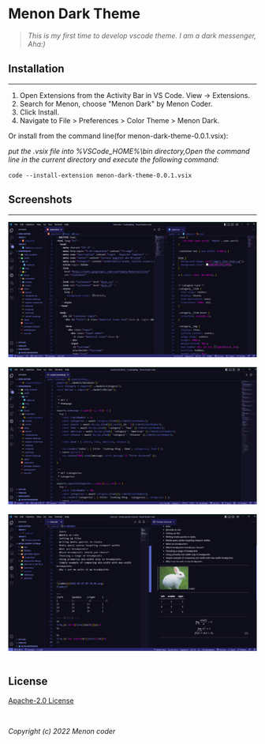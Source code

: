 # Menon Dark Theme
> *This is my first time to develop vscode theme. I am a dark messenger, Aha:)*

## Installation
---
1. Open Extensions from the Activity Bar in VS Code. View → Extensions.
2. Search for Menon, choose "Menon Dark" by Menon Coder.
3. Click Install.
4. Navigate to File > Preferences > Color Theme > Menon Dark.

Or install from the command line(for menon-dark-theme-0.0.1.vsix):

*put the .vsix file into %VSCode_HOME%\bin directory,Open the command line in the current directory and execute the following command:*

`
 code --install-extension menon-dark-theme-0.0.1.vsix
`
<br>

## Screenshots
---
![Preview](assets/Preview-1.png)  
<br>
![Preview](assets/Preview-2.png)  
<br>
![Preview](assets/Preview-3.png)  
<br>

## License

[Apache-2.0 License](LICENSE)

<br>

_Copyright (c) 2022 Menon coder_

